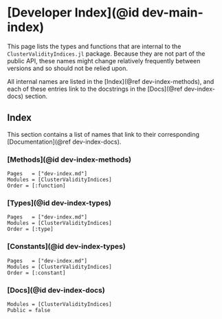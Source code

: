 # [Developer Index](@id dev-main-index)

This page lists the types and functions that are internal to the `ClusterValidityIndices.jl` package.
Because they are not part of the public API, these names might change relatively frequently between versions and so should not be relied upon.

All internal names are listed in the [Index](@ref dev-index-methods), and each of these entries link to the docstrings in the [Docs](@ref dev-index-docs) section.

## Index

This section contains a list of names that link to their corresponding [Documentation](@ref dev-index-docs).

### [Methods](@id dev-index-methods)

```@index
Pages   = ["dev-index.md"]
Modules = [ClusterValidityIndices]
Order = [:function]
```

### [Types](@id dev-index-types)

```@index
Pages   = ["dev-index.md"]
Modules = [ClusterValidityIndices]
Order = [:type]
```

### [Constants](@id dev-index-types)

```@index
Pages   = ["dev-index.md"]
Modules = [ClusterValidityIndices]
Order = [:constant]
```

### [Docs](@id dev-index-docs)

```@autodocs
Modules = [ClusterValidityIndices]
Public = false
```
